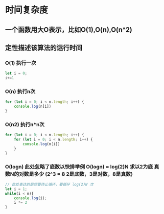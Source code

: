 # 时间复杂度

## 一个函数用大O表示，比如O(1),O(n),O(n^2)

## 定性描述该算法的运行时间

### O(1) 执行一次

```javascript
let i = 0;
i+=1
```

### O(n) 执行n次

```javascript
for (let i = 0; i < n.length; i++) {
    console.log(n[i])
}
```

### O(n2) 执行n*n次

```javascript
for (let i = 0; i < n.length; i++) {
    for (let i = 0; i < n.length; i++) {
        console.log(n[i])
    }
}
```

### O(logn) 此处忽略了底数以快排举例 O(logn) = log(2)N 求以2为底 真数N的对数是多少  (2^3 = 8 2是底数，3是对数，8是真数)

```javascript
// 此处表达的是想要终止循环，要循环 log(2)N 次
let i = 1;
while(i < n){
    console.log(i);
    i *= 2
}
```
